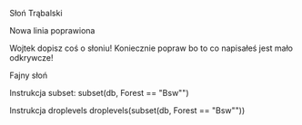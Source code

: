 Słoń Trąbalski

Nowa linia poprawiona

Wojtek dopisz coś o słoniu!
Koniecznie popraw bo to co napisałeś jest mało odkrywcze!

Fajny słoń

Instrukcja subset:
subset(db, Forest == "Bsw"")

Instrukcja droplevels
droplevels(subset(db, Forest == "Bsw""))
